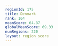 ```yaml
---
regionId: 175
title: Denmark
rank: 164
meanScore: 64.37
globalMeanScore: 69.33
numRegions: 220
layout: region_score
---
```

